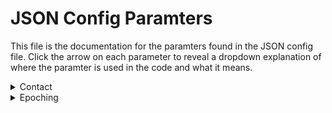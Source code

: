 # JSON Config Paramters

This file is the documentation for the paramters found in the JSON config file. Click the arrow on each parameter to reveal a dropdown explanation of where the paramter is used in the code and what it means. 

<details>
<summary>Contact</summary>
<br>
Where: sendEmail function is called at the end of each fcp_# step, and contact is passed as a parameter.
<br>
Meaning: Email address to which to send pipeline’s progress updates (contained in square brackets, [ ])
</details>

<details>
<summary>Epoching</summary>
<br>
Where: fcp_1_TaskEpoching.
<br>
Meaning: Epoch the data into trials
  
  <details>
  <summary>Period</summary>
  <br>
  Where: fcp_1_RestingStateEpoching, line 97
  <br>
  Meaning: Indicates epoch length for epoching resting state data
  </details>
  
  <details>
  <summary>Total time</summary>
  <br>
  Where: Nowhere
  <br>
  Meaning: Relic from an older resting state epoch strategy. 
  </details>
  
  <details>
  <summary>Head motion</summary>
  <br>
  Where: fcp_1_TaskEpoching 
  <br>
  Meaning:Specifics for initial handling of head motion
    <details> 
    <summary>Threshold</summary>
    <br>
    Where: fcp_1_TaskEpoching in head motion correction
    <br>
    Meaning: Threshold for which to reject trials with head motion 
    </details>
    
  </details>
  
</details>

